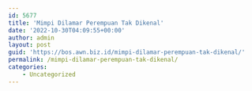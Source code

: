 ```yaml
---
id: 5677
title: 'Mimpi Dilamar Perempuan Tak Dikenal'
date: '2022-10-30T04:09:55+00:00'
author: admin
layout: post
guid: 'https://bos.awn.biz.id/mimpi-dilamar-perempuan-tak-dikenal/'
permalink: /mimpi-dilamar-perempuan-tak-dikenal/
categories:
    - Uncategorized
---
```



